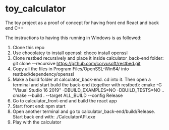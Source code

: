 # toy_calculator
The toy project as a proof of concept for having front end React and back end C++

The instructions to having this running in Windows is as followed:
1. Clone this repo
2. Use chocolatey to install openssl:
choco install openssl
4. Clone restbed recursively and place it inside calculator_back-end folder:
git clone --recursive https://github.com/corvusoft/restbed.git
5. Copy all the files in Program Files/OpenSSL-Win64/ into restbed/dependency/openssl
6. Make a build folder at calculator_back-end. cd into it. Then open a terminal and start build the back-end (together with restbed):
cmake -G "Visual Studio 16 2019" -DBUILD_EXAMPLES=NO -DBUILD_TESTS=NO .. \
cmake --build . --target ALL_BUILD --config Release
8. Go to calculator_front-end and build the react app
9. Start front end:
npm start
10. Open another terminal and go to calculator_back-end/build/Release. Start back end with:
./CalculatorAPI.exe
11. Play with the calculator
